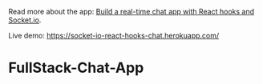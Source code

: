 Read more about the app: [Build a real-time chat app with React hooks and Socket.io](https://medium.com/p/build-a-real-time-chat-app-with-react-hooks-and-socket-io-4859c9afecb0?source=email-63d38b10a2f2--writer.postDistributed&sk=033d9c474a542bd8640709295b842729).

Live demo: https://socket-io-react-hooks-chat.herokuapp.com/
# FullStack-Chat-App
